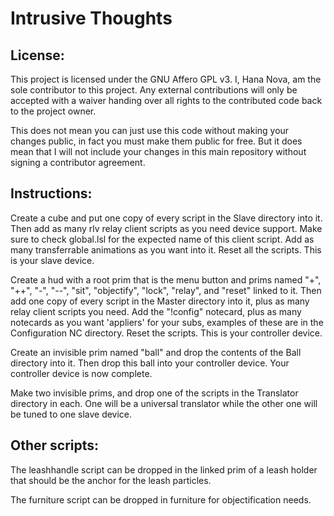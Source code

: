 # Intrusive Thoughts
## License:
This project is licensed under the GNU Affero GPL v3. I, Hana Nova, am the sole contributor to this project. Any external contributions will only be accepted with a waiver handing over all rights to the contributed code back to the project owner.

This does not mean you can just use this code without making your changes public, in fact you must make them public for free. But it does mean that I will not include your changes in this main repository without signing a contributor agreement.

## Instructions:

Create a cube and put one copy of every script in the Slave directory into it. Then add as many rlv relay client scripts as you need device support. Make sure to check global.lsl for the expected name of this client script. Add as many transferrable animations as you want into it. Reset all the scripts. This is your slave device.

Create a hud with a root prim that is the menu button and prims named "+", "++", "-", "--", "sit", "objectify", "lock", "relay", and "reset" linked to it. Then add one copy of every script in the Master directory into it, plus as many relay client scripts you need. Add the "!config" notecard, plus as many notecards as you want 'appliers' for your subs, examples of these are in the Configuration NC directory. Reset the scripts. This is your controller device.

Create an invisible prim named "ball" and drop the contents of the Ball directory into it. Then drop this ball into your controller device. Your controller device is now complete.

Make two invisible prims, and drop one of the scripts in the Translator directory in each. One will be a universal translator while the other one will be tuned to one slave device.

## Other scripts:

The leashhandle script can be dropped in the linked prim of a leash holder that should be the anchor for the leash particles.

The furniture script can be dropped in furniture for objectification needs.